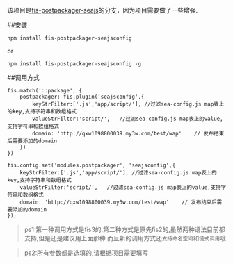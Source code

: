 该项目是[fis-postpackager-seajs](https://www.npmjs.com/package/fis-postpackager-seajs)的分支，因为项目需要做了一些增强.

##安装

`npm install fis-postpackager-seajsconfig `

or

`npm install fis-postpackager-seajsconfig -g`

##调用方式

```
fis.match('::package', {
    postpackager: fis.plugin('seajsconfig',{
        keyStrFilter:['.js','app/script/'], //过滤sea-config.js map表上的key,支持字符串和数组格式
        valueStrFilter:'script/',   //过滤sea-config.js map表上的value,支持字符串和数组格式
        domain: 'http://qxw1098800039.my3w.com/test/wap'    // 发布结束后需要添加的domain
    })
})
```

```
fis.config.set('modules.postpackager', 'seajsconfig',{
    keyStrFilter:['.js','app/script/'], //过滤sea-config.js map表上的key,支持字符串和数组格式
    valueStrFilter:'script/',   //过滤sea-config.js map表上的value,支持字符串和数组格式
    domain: 'http://qxw1098800039.my3w.com/test/wap'    // 发布结束后需要添加的domain
});
```

> ps1:第一种调用方式是fis3的,第二种方式是原先fis2的,虽然两种语法目前都支持,但是还是建议用上面那种.而且新的调用方式还`支持命名空间`和`链式调用`哦

> ps2:所有参数都是选填的,请根据项目需要填写
